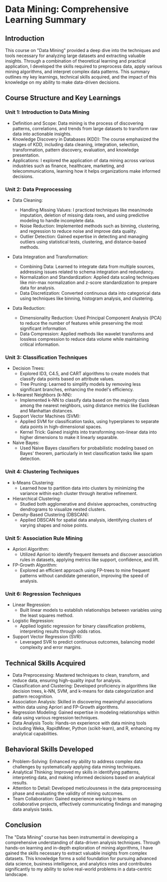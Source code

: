 # Data Mining: Comprehensive Learning Summary
## Introduction
This course on "Data Mining" provided a deep dive into the techniques and tools necessary for analyzing large datasets and extracting valuable insights. Through a combination of theoretical learning and practical application, I developed the skills required to preprocess data, apply various mining algorithms, and interpret complex data patterns. This summary outlines my key learnings, technical skills acquired, and the impact of this knowledge on my ability to make data-driven decisions.

## Course Structure and Key Learnings
### Unit 1: Introduction to Data Mining
- Definition and Scope: Data mining is the process of discovering patterns, correlations, and trends from large datasets to transform raw data into actionable insights.
- Knowledge Discovery in Databases (KDD): The course emphasized the stages of KDD, including data cleaning, integration, selection, transformation, pattern discovery, evaluation, and knowledge presentation.
- Applications: I explored the application of data mining across various industries such as finance, healthcare, marketing, and telecommunications, learning how it helps organizations make informed decisions.

### Unit 2: Data Preprocessing
- Data Cleaning:
  - Handling Missing Values: I practiced techniques like mean/mode imputation, deletion of missing data rows, and using predictive modeling to handle incomplete data.
  - Noise Reduction: Implemented methods such as binning, clustering, and regression to reduce noise and improve data quality.
  - Outlier Detection: Gained expertise in detecting and managing outliers using statistical tests, clustering, and distance-based methods.

- Data Integration and Transformation:
  - Combining Data: Learned to integrate data from multiple sources, addressing issues related to schema integration and redundancy.
  - Normalization and Standardization: Applied data scaling techniques like min-max normalization and z-score standardization to prepare data for analysis.
  - Data Discretization: Converted continuous data into categorical data using techniques like binning, histogram analysis, and clustering.

- Data Reduction:
  - Dimensionality Reduction: Used Principal Component Analysis (PCA) to reduce the number of features while preserving the most significant information.
  - Data Compression: Applied methods like wavelet transforms and lossless compression to reduce data volume while maintaining critical information.

### Unit 3: Classification Techniques
- Decision Trees:
  - Explored ID3, C4.5, and CART algorithms to create models that classify data points based on attribute values.
  - Tree Pruning: Learned to simplify models by removing less significant branches, enhancing the model's efficiency.
- k-Nearest Neighbors (k-NN):
  - Implemented k-NN to classify data based on the majority class among the nearest neighbors, using distance metrics like Euclidean and Manhattan distances.
- Support Vector Machines (SVM):
  - Applied SVM for classification tasks, using hyperplanes to separate data points in high-dimensional spaces.
  - Kernel Trick: Gained insights into transforming non-linear data into higher dimensions to make it linearly separable.
- Naive Bayes:
  - Used Naive Bayes classifiers for probabilistic modeling based on Bayes' theorem, particularly in text classification tasks like spam detection.

### Unit 4: Clustering Techniques
- k-Means Clustering:
  - Learned how to partition data into clusters by minimizing the variance within each cluster through iterative refinement.
- Hierarchical Clustering:
  - Studied both agglomerative and divisive approaches, constructing dendrograms to visualize nested clusters.
- Density-Based Clustering (DBSCAN):
  - Applied DBSCAN for spatial data analysis, identifying clusters of varying shapes and noise points.

### Unit 5: Association Rule Mining
- Apriori Algorithm:
  - Utilized Apriori to identify frequent itemsets and discover association rules in datasets, applying metrics like support, confidence, and lift.
- FP-Growth Algorithm:
  - Explored an efficient approach using FP-trees to mine frequent patterns without candidate generation, improving the speed of analysis.

### Unit 6: Regression Techniques
- Linear Regression:
  - Built linear models to establish relationships between variables using the least squares method.
- Logistic Regression:
  - Applied logistic regression for binary classification problems, interpreting results through odds ratios.
- Support Vector Regression (SVR):
  - Leveraged SVR to predict continuous outcomes, balancing model complexity and error margins.

## Technical Skills Acquired
- Data Preprocessing: Mastered techniques to clean, transform, and reduce data, ensuring high-quality input for analysis.
- Classification and Clustering: Developed proficiency in algorithms like decision trees, k-NN, SVM, and k-means for data categorization and pattern recognition.
- Association Analysis: Skilled in discovering meaningful associations within data using Apriori and FP-Growth algorithms.
- Regression Modeling: Gained expertise in modeling relationships within data using various regression techniques.
- Data Analysis Tools: Hands-on experience with data mining tools including Weka, RapidMiner, Python (scikit-learn), and R, enhancing my analytical capabilities.

## Behavioral Skills Developed
- Problem-Solving: Enhanced my ability to address complex data challenges by systematically applying data mining techniques.
- Analytical Thinking: Improved my skills in identifying patterns, interpreting data, and making informed decisions based on analytical results.
- Attention to Detail: Developed meticulousness in the data preprocessing phase and evaluating the validity of mining outcomes.
- Team Collaboration: Gained experience working in teams on collaborative projects, effectively communicating findings and managing data analysis tasks.

## Conclusion
The "Data Mining" course has been instrumental in developing a comprehensive understanding of data-driven analysis techniques. Through hands-on learning and in-depth exploration of mining algorithms, I have gained the skills necessary to extract valuable insights from complex datasets. This knowledge forms a solid foundation for pursuing advanced data science, business intelligence, and analytics roles and contributes significantly to my ability to solve real-world problems in a data-centric landscape.
